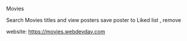 Movies 

Search Movies titles and view posters
save poster to Liked list , remove

website: https://movies.webdevdav.com 